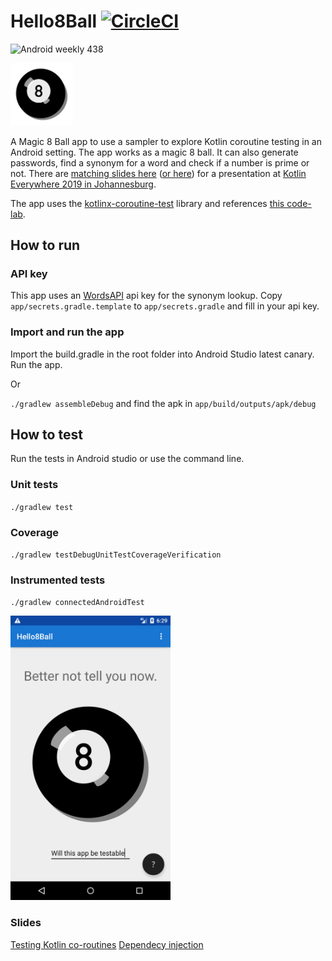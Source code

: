 # Hello8Ball [![CircleCI](https://circleci.com/gh/maiatoday/Hello8Ball.svg?style=svg)](https://circleci.com/gh/maiatoday/Hello8Ball)

![Android weekly 438](https://androidweekly.net/issues/issue-438/badge)

<img src="./ball.svg" width="100">

A Magic 8 Ball app to use a sampler to explore Kotlin coroutine testing in an Android setting. The app works as a magic 8 ball. It can also generate passwords, find a synonym for a word and check if a number is prime or not. There are [matching slides here](slides/TestingKotlinCoroutines.pdf) ([or here](https://docs.google.com/presentation/d/1rbkzioNdv1dkS35LcFa2lC0tFxkCwuhtr530JTeJh_8/edit?usp=sharing)) for a presentation at [Kotlin Everywhere 2019 in Johannesburg](https://www.kotlin-everywhere.co.za/).

The app uses the [kotlinx-coroutine-test](https://github.com/Kotlin/kotlinx.coroutines/tree/master/kotlinx-coroutines-test) library and references [this code-lab](https://github.com/googlecodelabs/kotlin-coroutines).

## How to run

### API key
This app uses an [WordsAPI](https://www.wordsapi.com/) api key for the synonym lookup. Copy `app/secrets.gradle.template` to `app/secrets.gradle` and fill in your api key.

### Import and run the app
Import the build.gradle in the root folder into Android Studio latest canary. 
Run the app.

Or

`./gradlew assembleDebug` and find the apk in `app/build/outputs/apk/debug`


## How to test

Run the tests in Android studio or use the command line.

### Unit tests

`./gradlew test`

### Coverage

`./gradlew testDebugUnitTestCoverageVerification`

### Instrumented tests

`./gradlew connectedAndroidTest`

<img src="screenshots/Screenshot_1566145786.png" width="256">

### Slides
[Testing Kotlin co-routines](slides/TestingKotlinCoroutines.pdf) 
[Dependecy injection](slides/DI_Hilt-Koin.pdf) 
